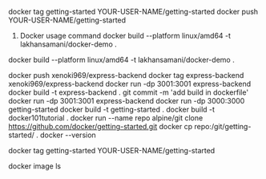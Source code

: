 docker tag getting-started YOUR-USER-NAME/getting-started
docker push YOUR-USER-NAME/getting-started

1. Docker usage command
   docker build --platform linux/amd64 -t lakhansamani/docker-demo .

docker build --platform linux/amd64 -t lakhansamani/docker-demo .

docker push xenoki969/express-backend
docker tag express-backend xenoki969/express-backend
docker run -dp 3001:3001 express-backend
docker build -t express-backend .
git commit -m 'add build in dockerfile'
docker run -dp 3001:3001 express-backend
docker run -dp 3000:3000 getting-started
docker build -t getting-started .
docker build -t docker101tutorial .
docker run --name repo alpine/git clone https://github.com/docker/getting-started.git
docker cp repo:/git/getting-started/ .
docker --version

docker tag getting-started YOUR-USER-NAME/getting-started

docker image ls
